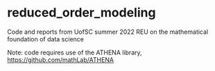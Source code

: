 # reduced_order_modeling
Code and reports from UofSC summer 2022 REU on the mathematical foundation of data science

Note: code requires use of the ATHENA library, https://github.com/mathLab/ATHENA
